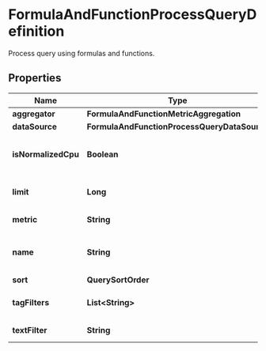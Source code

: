 # FormulaAndFunctionProcessQueryDefinition

Process query using formulas and functions.

## Properties

| Name                | Type                                         | Description                               | Notes      |
| ------------------- | -------------------------------------------- | ----------------------------------------- | ---------- |
| **aggregator**      | **FormulaAndFunctionMetricAggregation**      |                                           | [optional] |
| **dataSource**      | **FormulaAndFunctionProcessQueryDataSource** |                                           |
| **isNormalizedCpu** | **Boolean**                                  | Whether to normalize the CPU percentages. | [optional] |
| **limit**           | **Long**                                     | Number of hits to return.                 | [optional] |
| **metric**          | **String**                                   | Process metric name.                      |
| **name**            | **String**                                   | Name of query for use in formulas.        |
| **sort**            | **QuerySortOrder**                           |                                           | [optional] |
| **tagFilters**      | **List&lt;String&gt;**                       | An array of tags to filter by.            | [optional] |
| **textFilter**      | **String**                                   | Text to use as filter.                    | [optional] |

